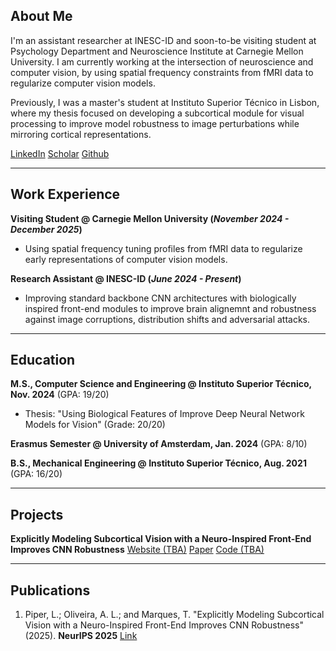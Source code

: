 ## **About Me**

I'm an assistant researcher at INESC-ID and soon-to-be visiting student at Psychology Department and Neuroscience Institute at Carnegie Mellon University. I am currently working at the intersection of neuroscience and computer vision, by using spatial frequency constraints from fMRI data to regularize computer vision models.

Previously, I was a master's student at Instituto Superior Técnico in Lisbon, where my thesis focused on developing a subcortical module for visual processing to improve model robustness to image perturbations while mirroring cortical representations.

[LinkedIn](https://www.linkedin.com/in/lucas-piper/) [Scholar](https://scholar.google.com/citations?user=0s2P6TAAAAAJ) [Github](https://github.com/lucaspiper99)

---

## **Work Experience**

**Visiting Student @ Carnegie Mellon University (_November 2024 - December 2025_)**
- Using spatial frequency tuning profiles from fMRI data to regularize early representations of computer vision models.

**Research Assistant @ INESC-ID (_June 2024 - Present_)**
- Improving standard backbone CNN architectures with biologically inspired front-end modules to improve brain alignemnt and robustness against image corruptions, distribution shifts and adversarial attacks.

---

## **Education**

**M.S., Computer Science and Engineering	@ Instituto Superior Técnico, Nov. 2024** (GPA: 19/20)
- Thesis: "Using Biological Features of Improve Deep Neural Network Models for Vision" (Grade: 20/20)

**Erasmus Semester @ University of Amsterdam, Jan. 2024** (GPA: 8/10)

**B.S., Mechanical Engineering @ Instituto Superior Técnico, Aug. 2021** (GPA: 16/20)

---
## **Projects**

**Explicitly Modeling Subcortical Vision with a Neuro-Inspired Front-End Improves CNN Robustness** [Website (TBA)](#) [Paper](https://arxiv.org/abs/2506.03089) [Code (TBA)](#)

---

## **Publications**

1. Piper, L.; Oliveira, A. L.; and Marques, T. "Explicitly Modeling Subcortical Vision with a Neuro-Inspired Front-End Improves CNN Robustness" (2025). **NeurIPS 2025** [Link](https://arxiv.org/abs/2506.03089)
